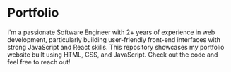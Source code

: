 # Portfolio
I'm a passionate Software Engineer with 2+ years of experience in web development, particularly building user-friendly front-end interfaces with strong JavaScript and React skills. This repository showcases my portfolio website built using HTML, CSS, and JavaScript. Check out the code and feel free to reach out!
